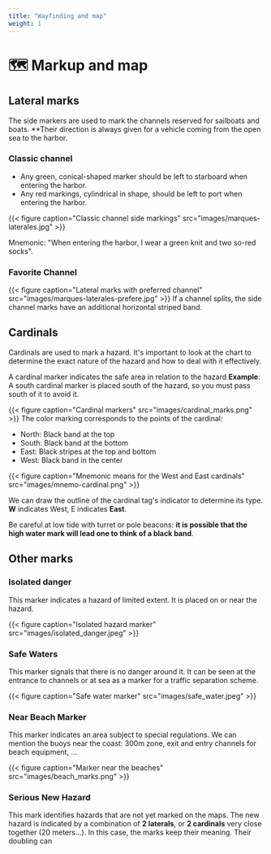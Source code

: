 ```yaml
---
title: "Wayfinding and map"
weight: 1
---
```


# 🗺 Markup and map

## Lateral marks
The side markers are used to mark the channels reserved for sailboats and boats. **Their direction is always given for a vehicle coming from the open sea to the harbor.

### Classic channel

* Any green, conical-shaped marker should be left to starboard when entering the harbor.
* Any red markings, cylindrical in shape, should be left to port when entering the harbor.

{{< figure caption="Classic channel side markings" src="images/marques-laterales.jpg" >}}

Mnemonic: "When entering the harbor, I wear a green knit and two so-red socks".

### Favorite Channel
{{< figure caption="Lateral marks with preferred channel" src="images/marques-laterales-prefere.jpg" >}}
If a channel splits, the side channel marks have an additional horizontal striped band.

## Cardinals

Cardinals are used to mark a hazard. It's important to look at the chart to determine the exact nature of the hazard and how to deal with it effectively.

A cardinal marker indicates the safe area in relation to the hazard
**Example**: A south cardinal marker is placed south of the hazard, so you must pass south of it to avoid it.

{{< figure caption="Cardinal markers" src="images/cardinal_marks.png" >}}
The color marking corresponds to the points of the cardinal:

* North: Black band at the top
* South: Black band at the bottom
* East: Black stripes at the top and bottom
* West: Black band in the center

{{< figure caption="Mnemonic means for the West and East cardinals" src="images/mnemo-cardinal.png" >}}

We can draw the outline of the cardinal tag's indicator to determine its type. **W** indicates West, E indicates **East**.

Be careful at low tide with turret or pole beacons: **it is possible that the high water mark will lead one to think of a black band**.

## Other marks
### Isolated danger
This marker indicates a hazard of limited extent. It is placed on or near the hazard.

{{< figure caption="Isolated hazard marker" src="images/isolated_danger.jpeg" >}}

### Safe Waters
This marker signals that there is no danger around it. It can be seen at the entrance to channels or at sea as a marker for a traffic separation scheme.

{{< figure caption="Safe water marker" src="images/safe_water.jpeg" >}}

### Near Beach Marker
This marker indicates an area subject to special regulations. We can mention the buoys near the coast: 300m zone, exit and entry channels for beach equipment, ...

{{< figure caption="Marker near the beaches" src="images/beach_marks.png" >}}

### Serious New Hazard
This mark identifies hazards that are not yet marked on the maps.
The new hazard is indicated by a combination of **2 laterals**, or **2 cardinals** very close together (20 meters...).
In this case, the marks keep their meaning. Their doubling can
